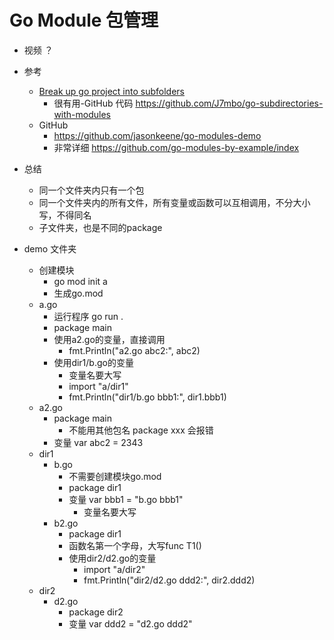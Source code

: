 # Go Module 包管理
- 视频 ？

- 参考
    - [Break up go project into subfolders](https://stackoverflow.com/questions/23154898/break-up-go-project-into-subfolders)
        - 很有用-GitHub 代码 https://github.com/J7mbo/go-subdirectories-with-modules
    - GitHub
        - https://github.com/jasonkeene/go-modules-demo
        - 非常详细 https://github.com/go-modules-by-example/index

- 总结
    - 同一个文件夹内只有一个包
    - 同一个文件夹内的所有文件，所有变量或函数可以互相调用，不分大小写，不得同名
    - 子文件夹，也是不同的package 
    
- demo 文件夹
    - 创建模块
        - go mod init a
        - 生成go.mod
    - a.go
        - 运行程序 go run .
        - package main
        - 使用a2.go的变量，直接调用
            - fmt.Println("a2.go abc2:", abc2)
        - 使用dir1/b.go的变量
            - 变量名要大写
            - import "a/dir1"
            - fmt.Println("dir1/b.go bbb1:", dir1.bbb1)
    - a2.go
        - package main
            - 不能用其他包名 package xxx 会报错
        - 变量 var abc2 = 2343
    - dir1
        - b.go
            - 不需要创建模块go.mod
            - package dir1
            - 变量 var bbb1 = "b.go bbb1"
                - 变量名要大写
        - b2.go
            - package dir1
            - 函数名第一个字母，大写func T1() 
            - 使用dir2/d2.go的变量
                - import "a/dir2"
                - fmt.Println("dir2/d2.go ddd2:", dir2.ddd2)
    - dir2
        - d2.go
            - package dir2
            - 变量 var ddd2 = "d2.go ddd2"